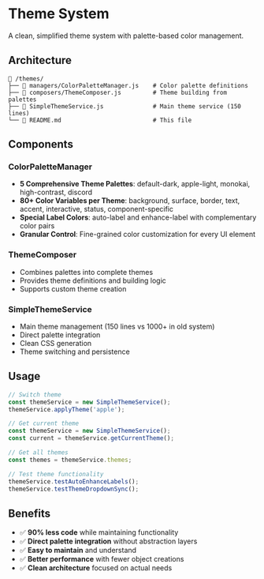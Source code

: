 # Theme System

A clean, simplified theme system with palette-based color management.

## Architecture

```
📁 /themes/
├── 📄 managers/ColorPaletteManager.js    # Color palette definitions
├── 📄 composers/ThemeComposer.js         # Theme building from palettes
├── 📄 SimpleThemeService.js              # Main theme service (150 lines)
└── 📄 README.md                          # This file
```

## Components

### ColorPaletteManager
- **5 Comprehensive Theme Palettes**: default-dark, apple-light, monokai, high-contrast, discord
- **80+ Color Variables per Theme**: background, surface, border, text, accent, interactive, status, component-specific
- **Special Label Colors**: auto-label and enhance-label with complementary color pairs
- **Granular Control**: Fine-grained color customization for every UI element

### ThemeComposer
- Combines palettes into complete themes
- Provides theme definitions and building logic
- Supports custom theme creation

### SimpleThemeService
- Main theme management (150 lines vs 1000+ in old system)
- Direct palette integration
- Clean CSS generation
- Theme switching and persistence

## Usage

```javascript
// Switch theme
const themeService = new SimpleThemeService();
themeService.applyTheme('apple');

// Get current theme
const themeService = new SimpleThemeService();
const current = themeService.getCurrentTheme();

// Get all themes
const themes = themeService.themes;

// Test theme functionality
themeService.testAutoEnhanceLabels();
themeService.testThemeDropdownSync();
```

## Benefits

- ✅ **90% less code** while maintaining functionality
- ✅ **Direct palette integration** without abstraction layers
- ✅ **Easy to maintain** and understand
- ✅ **Better performance** with fewer object creations
- ✅ **Clean architecture** focused on actual needs
